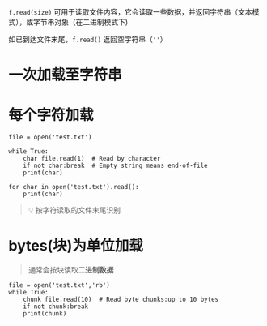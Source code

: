`f.read(size)` 可用于读取文件内容，它会读取一些数据，并返回字符串（文本模式），或字节串对象（在二进制模式下)

如已到达文件末尾，`f.read()` 返回空字符串（`''`）


# 一次加载至字符串
# 每个字符加载
```jupyter
file = open('test.txt') 

while True: 
	char file.read(1)  # Read by character
	if not char:break  # Empty string means end-of-file
	print(char) 
	
for char in open('test.txt').read():
	print(char)
```
> 💡 按字符读取的文件末尾识别


# bytes(块)为单位加载

> 通常会按块读取**二进制数据**
```jupyter
file = open('test.txt','rb') 
while True: 
	chunk file.read(10)  # Read byte chunks:up to 10 bytes
	if not chunk:break 
	print(chunk)
```